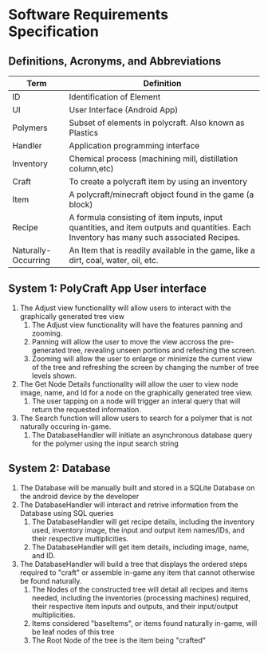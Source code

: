 # Software Requirements Specification #
## Definitions, Acronyms, and Abbreviations ##
| Term      |  Definition                                                |
| --------- | ---------------------------------------------------------- |
| ID        | Identification of Element                                  |
| UI        | User Interface (Android App)                               |
| Polymers  | Subset of elements in polycraft. Also known as Plastics    |
| Handler   | Application programming interface                          |
| Inventory | Chemical process (machining mill, distillation column,etc) |
| Craft     | To create a polycraft item by using an inventory           |
| Item      | A polycraft/minecraft object found in the game (a block)   |  
| Recipe | A formula consisting of item inputs, input quantities, and item outputs and quantities. Each Inventory has many such associated Recipes. |
| Naturally-Occurring | An Item that is readily available in the game, like a dirt, coal, water, oil, etc. |

## System 1: PolyCraft App User interface ##
1. The Adjust view functionality will allow users to interact with the graphically generated tree view
    1. The Adjust view functionality will have the features panning and zooming.
    2. Panning will allow the user to move the view accross the pre-generated tree, revealing unseen portions and refeshing the screen.
    3. Zooming will allow the user to enlarge or minimize the current view of the tree and refreshing the screen by changing the number of tree levels shown.
2. The Get Node Details functionality will allow the user to view node image, name, and Id for a node on the graphically generated tree view.
    1. The user tapping on a node will trigger an interal query that will return the requested information.
3. The Search function will allow users to search for a polymer that is not naturally occuring in-game. 
    1. The DatabaseHandler will initiate an asynchronous database query for the polymer using the input search string

## System 2: Database ## 
1. The Database will be manually built and stored in a SQLite Database on the android device by the developer
2. The DatabaseHandler will interact and retrive information from the Database using SQL queries
	1. The DatabaseHandler will get recipe details, including the inventory used, inventory image, the input and output item names/IDs, and their respective multiplicities.
	2. The DatabaseHandler will get item details, including image, name, and ID.
3. The DatabaseHandler will build a tree that displays the ordered steps required to "craft" or assemble in-game any item that cannot otherwise be found naturally.
	1. The Nodes of the constructed tree will detail all recipes and items needed, including the inventories (processing machines) required, their respective item inputs and outputs, and their input/output multiplicities.
	2. Items considered "baseItems", or items found naturally in-game, will be leaf nodes of this tree
	3. The Root Node of the tree is the item being "crafted"
